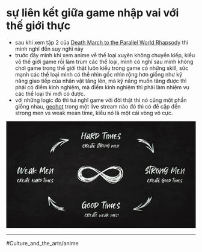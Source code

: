 # sự liên kết giữa game nhập vai với thế giới thực

- sau khi xem tập 2 của [Death March to the Parallel World Rhapsody](Death%20March%20to%20the%20Parallel%20World%20Rhapsody.md) thì mình nghĩ đến suy nghĩ này
- trước đây mình khi xem anime về thể loại xuyên không chuyển kiếp, kiểu vô thế giới game rồi làm trùm các thể loại, mình có nghĩ sau mình không chơi game trong thế giới thật luôn kiểu trong game có những skill, sức mạnh các thể loại mình có thể nhìn gốc nhìn rộng hơn giống như kỹ năng giao tiếp của nhân vật tăng lên, mà kỹ năng muốn tăng được thì phải có điểm kinh nghiệm, mà điểm kinh nghiệm thì phải làm nhiệm vụ các thể loại thì mới có được.
- với những logic đó thì tui nghĩ game với đời thật thì nó cũng một phần giống nhau, [geohot](geohot.md) trong một live stream nào đó thì có để cặp đến strong men vs weak mean time, kiểu nó là một cái vòng vô cực.

![weak men strong men time](strong%20men%20weak%20men%20time.png)

---

#Culture_and_the_arts/anime
